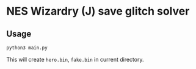 # NES Wizardry (J) save glitch solver

## Usage

```sh
python3 main.py
```

This will create `hero.bin`, `fake.bin` in current directory.
